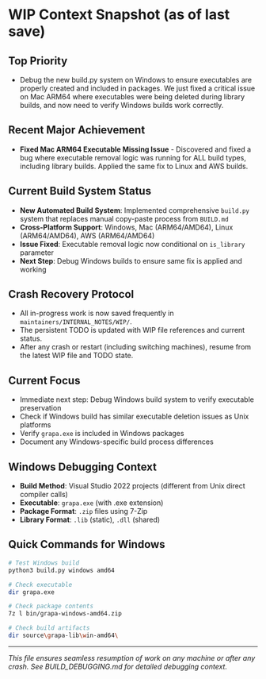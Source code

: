 # WIP Context Snapshot (as of last save)

## Top Priority
- Debug the new build.py system on Windows to ensure executables are properly created and included in packages. We just fixed a critical issue on Mac ARM64 where executables were being deleted during library builds, and now need to verify Windows builds work correctly.

## Recent Major Achievement
- **Fixed Mac ARM64 Executable Missing Issue** - Discovered and fixed a bug where executable removal logic was running for ALL build types, including library builds. Applied the same fix to Linux and AWS builds.

## Current Build System Status
- **New Automated Build System**: Implemented comprehensive `build.py` system that replaces manual copy-paste process from `BUILD.md`
- **Cross-Platform Support**: Windows, Mac (ARM64/AMD64), Linux (ARM64/AMD64), AWS (ARM64/AMD64)
- **Issue Fixed**: Executable removal logic now conditional on `is_library` parameter
- **Next Step**: Debug Windows builds to ensure same fix is applied and working

## Crash Recovery Protocol
- All in-progress work is now saved frequently in `maintainers/INTERNAL_NOTES/WIP/`.
- The persistent TODO is updated with WIP file references and current status.
- After any crash or restart (including switching machines), resume from the latest WIP file and TODO state.

## Current Focus
- Immediate next step: Debug Windows build system to verify executable preservation
- Check if Windows build has similar executable deletion issues as Unix platforms
- Verify `grapa.exe` is included in Windows packages
- Document any Windows-specific build process differences

## Windows Debugging Context
- **Build Method**: Visual Studio 2022 projects (different from Unix direct compiler calls)
- **Executable**: `grapa.exe` (with .exe extension)
- **Package Format**: `.zip` files using 7-Zip
- **Library Format**: `.lib` (static), `.dll` (shared)

## Quick Commands for Windows
```bash
# Test Windows build
python3 build.py windows amd64

# Check executable
dir grapa.exe

# Check package contents
7z l bin/grapa-windows-amd64.zip

# Check build artifacts
dir source\grapa-lib\win-amd64\
```

---

*This file ensures seamless resumption of work on any machine or after any crash. See BUILD_DEBUGGING.md for detailed debugging context.* 